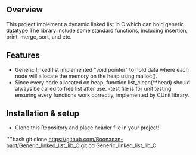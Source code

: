 ## Overview
This project implement a dynamic linked list in C which can hold generic datatype
The library include some standard functions, including insertion, print, merge, sort, and etc.

## Features
- Generic linked list implemented "void pointer" to hold data where each node will allocate the memory on the heap using malloc().
- Since every node allocated on heap, function list_clean(**head) should always be called to free list after use.
-test file is for unit testing ensuring every functions work correctly, implemented by CUnit library.

## Installation & setup
- Clone this Repository and place header file in your project!!

''''bash
git clone https://github.com/Boonanan-paot/Generic_linked_list_lib_C.git
cd Generic_linked_list_lib_C
